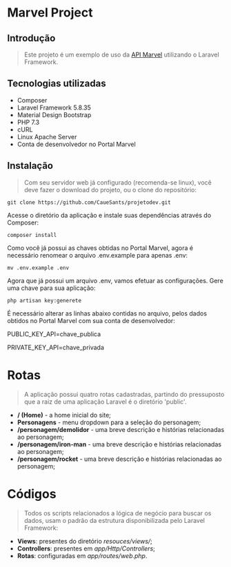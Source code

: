 # Marvel Project

## Introdução

> Este projeto é um exemplo de uso da  [API Marvel](https://developer.marvel.com/) utilizando o Laravel Framework.

## Tecnologias utilizadas

> 
* Composer 
* Laravel Framework 5.8.35
* Material Design Bootstrap
* PHP 7.3
* cURL
* Linux Apache Server
* Conta de desenvolvedor no Portal Marvel

## Instalação

> Com seu servidor web já configurado (recomenda-se linux), você deve fazer o download do projeto, ou o clone do repositório:
```
git clone https://github.com/CaueSants/projetodev.git
```
Acesse o diretório da aplicação e instale suas dependências através do Composer:
```
composer install
```
Como você já possui as chaves obtidas no Portal Marvel, agora é necessário renomear o arquivo .env.example para apenas .env:
```
mv .env.example .env
```
Agora que já possui um arquivo .env, vamos efetuar as configurações. Gere uma chave para sua aplicação:
```
php artisan key:generete
```
É necessário alterar as linhas abaixo contidas no arquivo, pelos dados obtidos no Portal Marvel com sua conta de desenvolvedor:

PUBLIC_KEY_API=chave_publica

PRIVATE_KEY_API=chave_privada


# Rotas
> A aplicação possui quatro rotas cadastradas, partindo do pressuposto que a raiz de uma aplicação Laravel é o diretório 'public'.
* **/ (Home)** - a home inicial do site;
* **Personagens** - menu dropdown para a seleção do personagem;
* **/personagem/demolidor** - uma breve descrição e histórias relacionadas ao personagem;
* **/personagem/iron-man** - uma breve descrição e histórias relacionadas ao personagem;
* **/personagem/rocket** - uma breve descrição e histórias relacionadas ao personagem;

# Códigos
> Todos os scripts relacionados a lógica de negócio para buscar os dados, usam o padrão da estrutura disponibilizada pelo Laravel Framework:
* **Views**: presentes do diretório *resouces/views/*;
* **Controllers**: presentes em *app/Http/Controllers*;
* **Rotas**: configuradas em *app/routes/web.php*.
